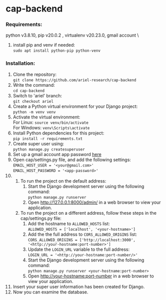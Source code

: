 # cap-backend

### Requirements:
python v3.8.10, pip v20.0.2 , virtualenv v20.23.0, 
gmail account \
1. install pip and venv if needed: \
  `sudo apt install python-pip python-venv`

### Installation:

1. Clone the repository: \
  `git clone https://github.com/ariel-research/cap-backend`
2. Write the command: \
	`cd cap-backend`
3. Switch to 'ariel' branch: \
  `git checkout ariel`
4. Create a Python virtual environment for your Django project: \
  `python -m venv venv`
5. Activate the virtual environment: \
  For Linux: `source venv/bin/activate` \
  For Windows: `venv\Scripts\activate`
6. Install Python dependencies for this project: \
  `pip install -r requirements.txt`
7. Create super user using: \
	`python manage.py createsuperuser`
8. Set up a gmail account app password [here](https://myaccount.google.com/u/5/apppasswords?rapt=AEjHL4PVSRuI1AeFAIqdg6dIjB9A4zziBSL3xoeb7ggmM9kZNb8ZZz-0GkY9PnOa7OnM5Ge1g1mt02nZYo5vdZYenIA13zjbJg)
9. Open cap/settings.py file, and add the following settings: \
	`EMAIL_HOST_USER = '<your@gmail.com>'` \
	`EMAIL_HOST_PASSWORD = '<app-password>'`
10. 
	1. To run the project on the default address:
	    1. Start the Django development server using the following command: \
		`python manage.py runserver`
	    2. Open http://127.0.0.1:8000/admin/ in a web browser to view your application.
	2. To run the project on a different address, follow these steps in the cap/settings.py file:
	    1. Add the hostname to `ALLOWED_HOSTS` list: \
		`ALLOWED_HOSTS = ['localhost', '<your-hostname>']`
	    2. Add the the full address to `CORS_ALLOWED_ORIGINS` list: \
		`CORS_ALLOWED_ORIGINS = ['http://localhost:3000', '<http://your-hostname:port-number>']`
	    3. Update the `LOGIN_URL` variable to the full address: \
		`LOGIN_URL = '<http://your-hostname:port-number/>'`
	    4. Start the Django development server using the following command: \
		`python manage.py runserver <your-hostname:port-number>`
	    5. Open <http://your-hostname:port-number> in a web browser to view your application.
11. Insert your super user information has been created for Django.
12. Now you can examine the database.
